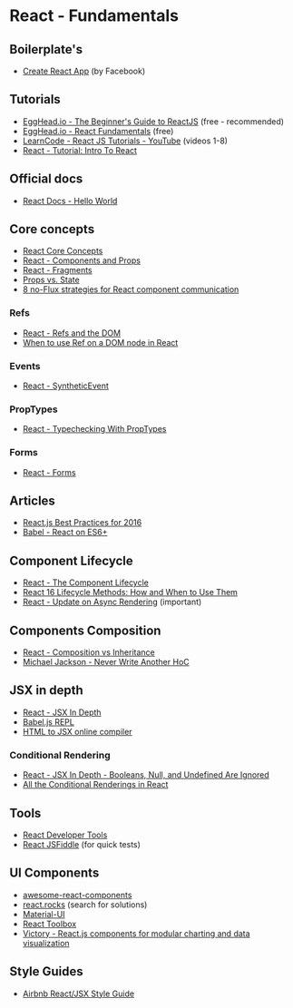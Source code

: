 # React - Fundamentals

## Boilerplate's

- [Create React App](https://github.com/facebookincubator/create-react-app) (by Facebook)

## Tutorials

- [EggHead.io - The Beginner's Guide to ReactJS](https://egghead.io/courses/the-beginner-s-guide-to-reactjs) (free - recommended)
- [EggHead.io - React Fundamentals](https://egghead.io/courses/react-fundamentals) (free)
- [LearnCode - React JS Tutorials - YouTube](https://www.youtube.com/playlist?list=PLoYCgNOIyGABj2GQSlDRjgvXtqfDxKm5b) (videos 1-8)
- [React - Tutorial: Intro To React](https://facebook.github.io/react/tutorial/tutorial.html)

## Official docs

- [React Docs - Hello World](https://facebook.github.io/react/docs/hello-world.html)

## Core concepts

- [React Core Concepts](https://zombiecodekill.com/2016/06/07/react-core-concepts/)
- [React - Components and Props](https://facebook.github.io/react/docs/components-and-props.html)
- [React - Fragments](https://reactjs.org/blog/2017/11/28/react-v16.2.0-fragment-support.html)
- [Props vs. State](https://lucybain.com/blog/2016/react-state-vs-pros/)
- [8 no-Flux strategies for React component communication](https://www.javascriptstuff.com/component-communication/)

### Refs

- [React - Refs and the DOM](https://facebook.github.io/react/docs/refs-and-the-dom.html)
- [When to use Ref on a DOM node in React](https://www.robinwieruch.de/react-ref-attribute-dom-node/)

### Events

- [React - SyntheticEvent](https://facebook.github.io/react/docs/events.html)

### PropTypes

- [React - Typechecking With PropTypes](https://facebook.github.io/react/docs/typechecking-with-proptypes.html)

### Forms

- [React - Forms](https://reactjs.org/docs/forms.html)

## Articles

- [React.js Best Practices for 2016](https://blog.risingstack.com/react-js-best-practices-for-2016/)
- [Babel - React on ES6+](https://babeljs.io/blog/2015/06/07/react-on-es6-plus)

## Component Lifecycle

- [React - The Component Lifecycle](https://reactjs.org/docs/react-component.html)
- [React 16 Lifecycle Methods: How and When to Use Them](https://blog.bitsrc.io/react-16-lifecycle-methods-how-and-when-to-use-them-f4ad31fb2282)
- [React - Update on Async Rendering](https://reactjs.org/blog/2018/03/27/update-on-async-rendering.html) (important)

## Components Composition

- [React - Composition vs Inheritance](https://facebook.github.io/react/docs/composition-vs-inheritance.html)
- [Michael Jackson - Never Write Another HoC](https://www.youtube.com/watch?v=BcVAq3YFiuc)

## JSX in depth

- [React - JSX In Depth](https://facebook.github.io/react/docs/jsx-in-depth.html)
- [Babel.js REPL](https://babeljs.io/repl/)
- [HTML to JSX online compiler](http://magic.reactjs.net/htmltojsx.htm)

### Conditional Rendering

- [React - JSX In Depth - Booleans, Null, and Undefined Are Ignored](https://facebook.github.io/react/docs/jsx-in-depth.html#booleans-null-and-undefined-are-ignored)
- [All the Conditional Renderings in React](https://www.robinwieruch.de/conditional-rendering-react/)

## Tools

- [React Developer Tools](https://github.com/facebook/react-devtools)
- [React JSFiddle](https://jsfiddle.net/reactjs/69z2wepo/) (for quick tests)

## UI Components

- [awesome-react-components](https://github.com/brillout/awesome-react-components)
- [react.rocks](https://react.rocks/) (search for solutions)
- [Material-UI](http://www.material-ui.com/)
- [React Toolbox](http://react-toolbox.io/)
- [Victory - React.js components for modular charting and data visualization](http://formidable.com/open-source/victory/)

## Style Guides

- [Airbnb React/JSX Style Guide](https://github.com/airbnb/javascript/tree/master/react)
